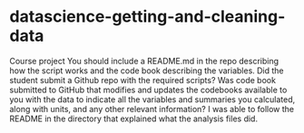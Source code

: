 # datascience-getting-and-cleaning-data
Course project
You should include a README.md in the repo describing how the script works and the code book describing the variables.
Did the student submit a Github repo with the required scripts?
Was code book submitted to GitHub that modifies and updates the codebooks available to you with the data to indicate all the variables and summaries you calculated, along with units, and any other relevant information?
I was able to follow the README in the directory that explained what the analysis files did. 
